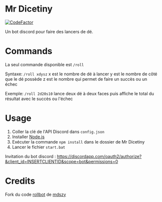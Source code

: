 # Mr Dicetiny
[![CodeFactor](https://www.codefactor.io/repository/github/srthibaultp/mrdicetiny/badge/master)](https://www.codefactor.io/repository/github/srthibaultp/mrdicetiny/overview/master)

Un bot discord pour faire des lancers de dé.

# Commands

La seul commande disponible est `/roll`

Syntaxe: `/roll xdysz`
x est le nombre de dé à lancer
y est le nombre de côté que le dé possède
z est le nombre qui permet de faire un succès ou un échec

Exemple: `/roll 2d20s10` lance deux dé à deux faces puis affiche le total du résultat avec le succès ou l'échec

# Usage

1. Coller la clé de l'API Discord dans `config.json`
2. Installer [Node.js](https://nodejs.org)
2. Exécuter la commande `npm install` dans le dossier de Mr Dicetiny
3. Lancer le fichier `start.bat`

Invitation du bot discord : https://discordapp.com/oauth2/authorize?&client_id=INSERTCLIENTID&scope=bot&permissions=0

# Credits

Fork du code [rollbot](https://github.com/mdszy/rollbot) de [mdszy](https://github.com/mdszy)
